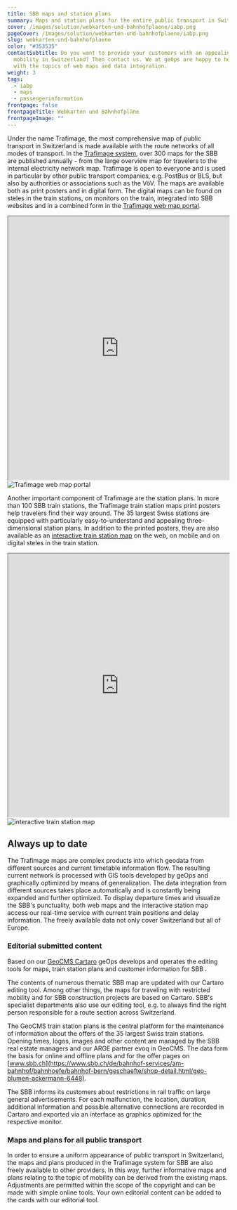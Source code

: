 ```yaml
---
title: SBB maps and station plans
summary: Maps and station plans for the entire public transport in Switzerland.
cover: /images/solution/webkarten-und-bahnhofplaene/iabp.png
pageCover: /images/solution/webkarten-und-bahnhofplaene/iabp.png
slug: webkarten-und-bahnhofplaene
color: "#353535"
contactSubtitle: Do you want to provide your customers with an appealing map for
  mobility in Switzerland? Then contact us. We at geOps are happy to help you
  with the topics of web maps and data integration.
weight: 3
tags:
  - iabp
  - maps
  - passengerinformation
frontpage: false
frontpageTitle: Webkarten und Bahnhofpläne
frontpageImage: ""
---
```

Under the name Trafimage, the most comprehensive map of public transport in Switzerland is made available with the route networks of all modes of transport. In the [Trafimage system](http://trafimage.ch/), over 300 maps for the SBB are published annually - from the large overview map for travelers to the internal electricity network map. Trafimage is open to everyone and is used in particular by other public transport companies, e.g. PostBus or BLS, but also by authorities or associations such as the VöV. The maps are available both as print posters and in digital form. The digital maps can be found on steles in the train stations, on monitors on the train, integrated into SBB websites and in a combined form in the [Trafimage web map portal](https://maps.trafimage.ch/).

<iframe src="https://maps2.trafimage.ch/ch.sbb.infrastruktur?disabled=header,footer,menu" width="100%" height="600" title="Trafimage web map portal" class="hidden lg:block border-gray-lighter border-2"></iframe>
<img src="/images/solution/webkarten-und-bahnhofplaene/webkartenportal.png" alt="Trafimage web map portal" class="block-mobile"></iframe>

Another important component of Trafimage are the station plans. In more than 100 SBB train stations, the Trafimage train station maps print posters help travelers find their way around. The 35 largest Swiss stations are equipped with particularly easy-to-understand and appealing three-dimensional station plans. In addition to the printed posters, they are also available as an [interactive train station map](https://plans.trafimage.ch/) on the web, on mobile and on digital steles in the train station.

<iframe src="https://plans.trafimage.ch/zuerich-hb?disabled=header,footer" width="100%" height="600" title="interactive train station map" class="hidden lg:block border-gray-lighter border-2"></iframe>
<img src="/images/solution/webkarten-und-bahnhofplaene/bahnhofplan.png" alt="interactive train station map" class="block-mobile"></iframe>

## Always up to date

The Trafimage maps are complex products into which geodata from different sources and current timetable information flow. The resulting current network is processed with GIS tools developed by geOps and graphically optimized by means of generalization. The data integration from different sources takes place automatically and is constantly being expanded and further optimized. To display departure times and visualize the SBB's punctuality, both web maps and the interactive station map access our real-time service with current train positions and delay information. The freely available data not only cover Switzerland but all of Europe.

### Editorial submitted content

Based on our [GeoCMS Cartaro](/solution/cartaro) geOps develops and operates the editing tools for maps, train station plans and customer information for SBB .

The contents of numerous thematic SBB map are updated with our Cartaro editing tool. Among other things, the maps for traveling with restricted mobility and for SBB construction projects are based on Cartaro. SBB's specialist departments also use our editing tool, e.g. to always find the right person responsible for a route section across Switzerland.

The GeoCMS train station plans is the central platform for the maintenance of information about the offers of the 35 largest Swiss train stations. Opening times, logos, images and other content are managed by the SBB real estate managers and our ARGE partner evoq in GeoCMS. The data form the basis for online and offline plans and for the offer pages on [www.sbb.ch](https://www.sbb.ch/de/bahnhof-services/am-bahnhof/bahnhoefe/bahnhof-bern/geschaefte/shop-detail.html/geo-blumen-ackermann-6448).

The SBB informs its customers about restrictions in rail traffic on large general advertisements. For each malfunction, the location, duration, additional information and possible alternative connections are recorded in Cartaro and exported via an interface as graphics optimized for the respective monitor.

### Maps and plans for all public transport

In order to ensure a uniform appearance of public transport in Switzerland, the maps and plans produced in the Trafimage system for SBB are also freely available to other providers. In this way, further informative maps and plans relating to the topic of mobility can be derived from the existing maps. Adjustments are permitted within the scope of the copyright and can be made with simple online tools. Your own editorial content can be added to the cards with our editorial tool.